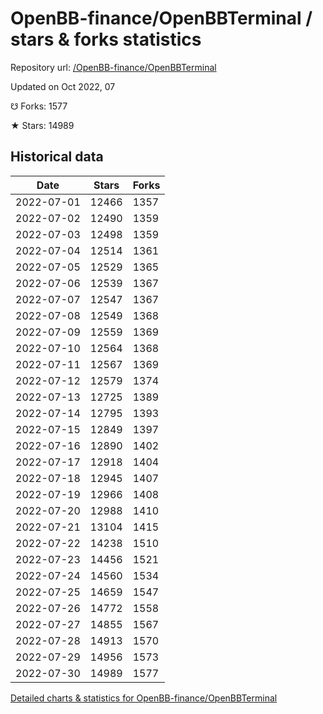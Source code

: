 # OpenBB-finance/OpenBBTerminal / stars & forks statistics

Repository url: [/OpenBB-finance/OpenBBTerminal](https://github.com/OpenBB-finance/OpenBBTerminal)

Updated on Oct 2022, 07

☋ Forks: 1577

★ Stars: 14989

## Historical data
| Date | Stars | Forks |
|------|-------|-------|
| 2022-07-01 | 12466 | 1357 | 
| 2022-07-02 | 12490 | 1359 | 
| 2022-07-03 | 12498 | 1359 | 
| 2022-07-04 | 12514 | 1361 | 
| 2022-07-05 | 12529 | 1365 | 
| 2022-07-06 | 12539 | 1367 | 
| 2022-07-07 | 12547 | 1367 | 
| 2022-07-08 | 12549 | 1368 | 
| 2022-07-09 | 12559 | 1369 | 
| 2022-07-10 | 12564 | 1368 | 
| 2022-07-11 | 12567 | 1369 | 
| 2022-07-12 | 12579 | 1374 | 
| 2022-07-13 | 12725 | 1389 | 
| 2022-07-14 | 12795 | 1393 | 
| 2022-07-15 | 12849 | 1397 | 
| 2022-07-16 | 12890 | 1402 | 
| 2022-07-17 | 12918 | 1404 | 
| 2022-07-18 | 12945 | 1407 | 
| 2022-07-19 | 12966 | 1408 | 
| 2022-07-20 | 12988 | 1410 | 
| 2022-07-21 | 13104 | 1415 | 
| 2022-07-22 | 14238 | 1510 | 
| 2022-07-23 | 14456 | 1521 | 
| 2022-07-24 | 14560 | 1534 | 
| 2022-07-25 | 14659 | 1547 | 
| 2022-07-26 | 14772 | 1558 | 
| 2022-07-27 | 14855 | 1567 | 
| 2022-07-28 | 14913 | 1570 | 
| 2022-07-29 | 14956 | 1573 | 
| 2022-07-30 | 14989 | 1577 | 


[Detailed charts & statistics for OpenBB-finance/OpenBBTerminal](https://reviewgithub.com/rep/OpenBB-finance/OpenBBTerminal)
